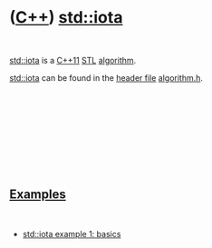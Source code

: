 



 

 

 

 

 

([C++](Cpp.md)) [std::iota](CppStdIota.md)
============================================

 

[std::iota](CppStdIota.md) is a [C++11](Cpp11.md) [STL](CppStl.md)
[algorithm](CppAlgorithm.md).

[std::iota](CppStdIota.md) can be found in the [header
file](CppHeaderFile.md) [algorithm.h](CppAlgorithmH.md).

 

 

 

 

 

[Examples](CppExample.md)
--------------------------

 

-   [std::iota example 1: basics](CppStdIotaExample1.md)

 

 

 

 

 





 



